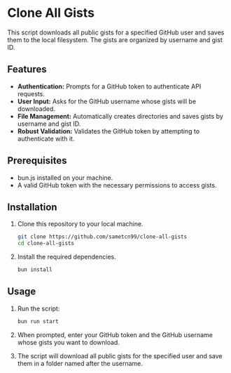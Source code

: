 # Clone All Gists

This script downloads all public gists for a specified GitHub user and saves them to the local filesystem. The gists are organized by username and gist ID.

## Features

- **Authentication:** Prompts for a GitHub token to authenticate API requests.
- **User Input:** Asks for the GitHub username whose gists will be downloaded.
- **File Management:** Automatically creates directories and saves gists by username and gist ID.
- **Robust Validation:** Validates the GitHub token by attempting to authenticate with it.

## Prerequisites

- bun.js installed on your machine.
- A valid GitHub token with the necessary permissions to access gists.

## Installation

1. Clone this repository to your local machine.

   ```bash
   git clone https://github.com/sametcn99/clone-all-gists
   cd clone-all-gists
   ```

2. Install the required dependencies.

   ```bash
   bun install
   ```

## Usage

1. Run the script:

   ```bash
   bun run start
   ```

2. When prompted, enter your GitHub token and the GitHub username whose gists you want to download.

3. The script will download all public gists for the specified user and save them in a folder named after the username.
